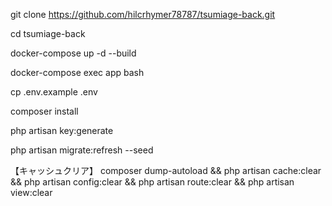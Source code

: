 git clone https://github.com/hilcrhymer78787/tsumiage-back.git 

cd tsumiage-back

docker-compose up -d --build

docker-compose exec app bash

cp .env.example .env

composer install

php artisan key:generate

php artisan migrate:refresh --seed


【キャッシュクリア】
composer dump-autoload && php artisan cache:clear && php artisan config:clear && php artisan route:clear && php artisan view:clear
